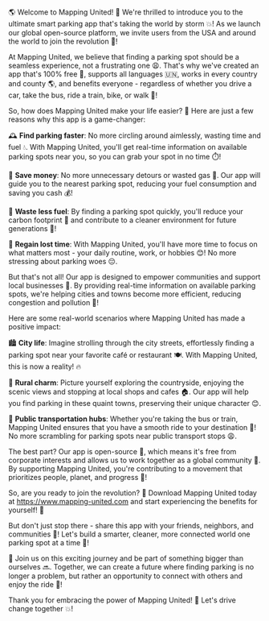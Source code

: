 🌎 Welcome to Mapping United! 🎉 We're thrilled to introduce you to the ultimate smart parking app that's taking the world by storm 💥! As we launch our global open-source platform, we invite users from the USA and around the world to join the revolution 🚀!

At Mapping United, we believe that finding a parking spot should be a seamless experience, not a frustrating one 😩. That's why we've created an app that's 100% free 💸, supports all languages 🇺🇳, works in every country and county 🌎, and benefits everyone - regardless of whether you drive a car, take the bus, ride a train, bike, or walk 🚌!

So, how does Mapping United make your life easier? 🤔 Here are just a few reasons why this app is a game-changer:

🕰️ **Find parking faster**: No more circling around aimlessly, wasting time and fuel 💧. With Mapping United, you'll get real-time information on available parking spots near you, so you can grab your spot in no time ⏱️!

💸 **Save money**: No more unnecessary detours or wasted gas 💸. Our app will guide you to the nearest parking spot, reducing your fuel consumption and saving you cash 💰!

🌟 **Waste less fuel**: By finding a parking spot quickly, you'll reduce your carbon footprint 🌱 and contribute to a cleaner environment for future generations 🌳!

💼 **Regain lost time**: With Mapping United, you'll have more time to focus on what matters most - your daily routine, work, or hobbies 😊! No more stressing about parking woes 😔.

But that's not all! Our app is designed to empower communities and support local businesses 🏢. By providing real-time information on available parking spots, we're helping cities and towns become more efficient, reducing congestion and pollution 💪!

Here are some real-world scenarios where Mapping United has made a positive impact:

🏙️ **City life**: Imagine strolling through the city streets, effortlessly finding a parking spot near your favorite café or restaurant 🍽️. With Mapping United, this is now a reality! 🔥

🌳 **Rural charm**: Picture yourself exploring the countryside, enjoying the scenic views and stopping at local shops and cafes 🏠. Our app will help you find parking in these quaint towns, preserving their unique character 😊.

🚌 **Public transportation hubs**: Whether you're taking the bus or train, Mapping United ensures that you have a smooth ride to your destination 🚂! No more scrambling for parking spots near public transport stops 😩.

The best part? Our app is open-source 📄, which means it's free from corporate interests and allows us to work together as a global community 👥. By supporting Mapping United, you're contributing to a movement that prioritizes people, planet, and progress 💪!

So, are you ready to join the revolution? 🚀 Download Mapping United today at https://www.mapping-united.com and start experiencing the benefits for yourself! 🎉

But don't just stop there - share this app with your friends, neighbors, and communities 🤩! Let's build a smarter, cleaner, more connected world one parking spot at a time 💫!

🌟 Join us on this exciting journey and be part of something bigger than ourselves 🔜. Together, we can create a future where finding parking is no longer a problem, but rather an opportunity to connect with others and enjoy the ride 🚗!

Thank you for embracing the power of Mapping United! 👏 Let's drive change together 💥!